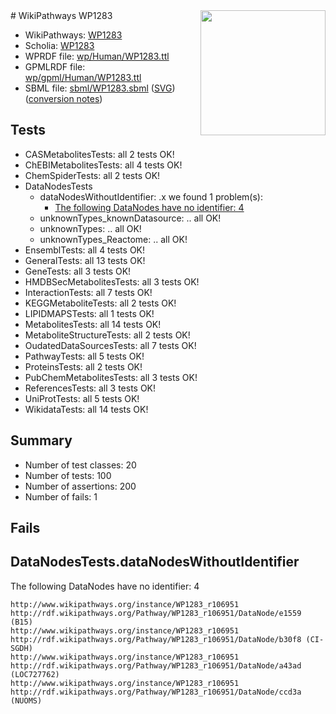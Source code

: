 <img style="float: right; width: 200px" src="../logo.png" />
# WikiPathways WP1283

* WikiPathways: [WP1283](https://identifiers.org/wikipathways:WP1283)
* Scholia: [WP1283](https://scholia.toolforge.org/wikipathways/WP1283)
* WPRDF file: [wp/Human/WP1283.ttl](../wp/Human/WP1283.ttl)
* GPMLRDF file: [wp/gpml/Human/WP1283.ttl](../wp/gpml/Human/WP1283.ttl)
* SBML file: [sbml/WP1283.sbml](../sbml/WP1283.sbml) ([SVG](../sbml/WP1283.svg)) ([conversion notes](../sbml/WP1283.txt))

## Tests
* CASMetabolitesTests: all 2 tests OK!
* ChEBIMetabolitesTests: all 4 tests OK!
* ChemSpiderTests: all 2 tests OK!
* DataNodesTests
    * dataNodesWithoutIdentifier: .x we found 1 problem(s):
        * [The following DataNodes have no identifier: 4](#d2d32fa3)
    * unknownTypes_knownDatasource: .. all OK!
    * unknownTypes: .. all OK!
    * unknownTypes_Reactome: .. all OK!
* EnsemblTests: all 4 tests OK!
* GeneralTests: all 13 tests OK!
* GeneTests: all 3 tests OK!
* HMDBSecMetabolitesTests: all 3 tests OK!
* InteractionTests: all 7 tests OK!
* KEGGMetaboliteTests: all 2 tests OK!
* LIPIDMAPSTests: all 1 tests OK!
* MetabolitesTests: all 14 tests OK!
* MetaboliteStructureTests: all 2 tests OK!
* OudatedDataSourcesTests: all 7 tests OK!
* PathwayTests: all 5 tests OK!
* ProteinsTests: all 2 tests OK!
* PubChemMetabolitesTests: all 3 tests OK!
* ReferencesTests: all 3 tests OK!
* UniProtTests: all 5 tests OK!
* WikidataTests: all 14 tests OK!


## Summary

* Number of test classes: 20
* Number of tests: 100
* Number of assertions: 200
* Number of fails: 1

## Fails

<a name="d2d32fa3" />

## DataNodesTests.dataNodesWithoutIdentifier

The following DataNodes have no identifier: 4
```
http://www.wikipathways.org/instance/WP1283_r106951 http://rdf.wikipathways.org/Pathway/WP1283_r106951/DataNode/e1559 (B15)
http://www.wikipathways.org/instance/WP1283_r106951 http://rdf.wikipathways.org/Pathway/WP1283_r106951/DataNode/b30f8 (CI-SGDH)
http://www.wikipathways.org/instance/WP1283_r106951 http://rdf.wikipathways.org/Pathway/WP1283_r106951/DataNode/a43ad (LOC727762)
http://www.wikipathways.org/instance/WP1283_r106951 http://rdf.wikipathways.org/Pathway/WP1283_r106951/DataNode/ccd3a (NUOMS)
```

